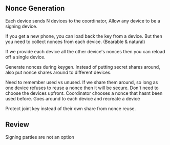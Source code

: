 ## Nonce Generation

Each device sends N devices to the coordinator,
Allow any device to be a signing device.

If you get a new phone, you can load back the key from a device.
But then you need to collect nonces from each device. (Bearable & natural)

If we provide each device all the other device's nonces then you can reload off a single device.

Generate nonces during keygen.
Instead of putting secret shares around, also put nonce shares around to different devices.

Need to remember used vs unused. If we share them around, so long as one device refuses to reuse a nonce then it will be secure. Don't need to choose the devices upfront.
Coordinator chooses a nonce that hasnt been used before.
Goes around to each device and recreate a device

Protect joint key instead of their own share from nonce reuse.

## Review

Signing parties are not an option

